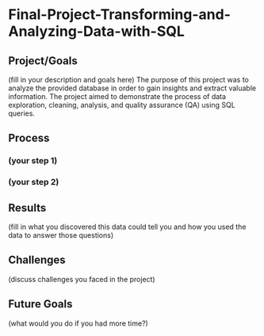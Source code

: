 # Final-Project-Transforming-and-Analyzing-Data-with-SQL

## Project/Goals
(fill in your description and goals here)
The purpose of this project was to analyze the provided database in order to gain insights and extract valuable information. The project aimed to demonstrate the process of data exploration, cleaning, analysis, and quality assurance (QA) using SQL queries.

## Process
### (your step 1)
### (your step 2)

## Results
(fill in what you discovered this data could tell you and how you used the data to answer those questions)

## Challenges 
(discuss challenges you faced in the project)

## Future Goals
(what would you do if you had more time?)

